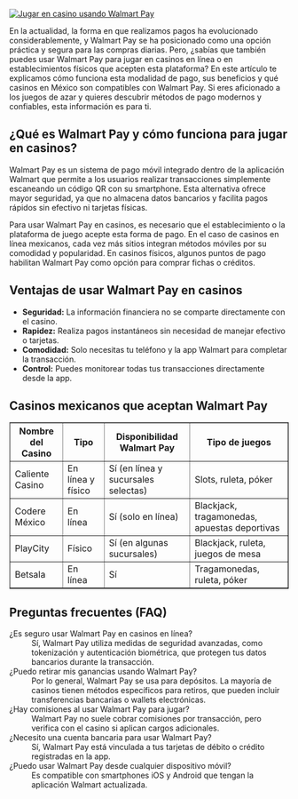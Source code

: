 [![Jugar en casino usando Walmart Pay](https://123-caf.pages.dev/gitsignup.png)](https://vrmoo.ru/Bt82HjjY)

<p>En la actualidad, la forma en que realizamos pagos ha evolucionado considerablemente, y Walmart Pay se ha posicionado como una opción práctica y segura para las compras diarias. Pero, ¿sabías que también puedes usar Walmart Pay para jugar en casinos en línea o en establecimientos físicos que acepten esta plataforma? En este artículo te explicamos cómo funciona esta modalidad de pago, sus beneficios y qué casinos en México son compatibles con Walmart Pay. Si eres aficionado a los juegos de azar y quieres descubrir métodos de pago modernos y confiables, esta información es para ti.</p>  <h2>¿Qué es Walmart Pay y cómo funciona para jugar en casinos?</h2> <p>Walmart Pay es un sistema de pago móvil integrado dentro de la aplicación Walmart que permite a los usuarios realizar transacciones simplemente escaneando un código QR con su smartphone. Esta alternativa ofrece mayor seguridad, ya que no almacena datos bancarios y facilita pagos rápidos sin efectivo ni tarjetas físicas.</p> <p>Para usar Walmart Pay en casinos, es necesario que el establecimiento o la plataforma de juego acepte esta forma de pago. En el caso de casinos en línea mexicanos, cada vez más sitios integran métodos móviles por su comodidad y popularidad. En casinos físicos, algunos puntos de pago habilitan Walmart Pay como opción para comprar fichas o créditos.</p>  <h2>Ventajas de usar Walmart Pay en casinos</h2> <ul>   <li><strong>Seguridad:</strong> La información financiera no se comparte directamente con el casino.</li>   <li><strong>Rapidez:</strong> Realiza pagos instantáneos sin necesidad de manejar efectivo o tarjetas.</li>   <li><strong>Comodidad:</strong> Solo necesitas tu teléfono y la app Walmart para completar la transacción.</li>   <li><strong>Control:</strong> Puedes monitorear todas tus transacciones directamente desde la app.</li> </ul>  <h2>Casinos mexicanos que aceptan Walmart Pay</h2> <table border="1" cellpadding="5" cellspacing="0">   <thead>     <tr>       <th>Nombre del Casino</th>       <th>Tipo</th>       <th>Disponibilidad Walmart Pay</th>       <th>Tipo de juegos</th>     </tr>   </thead>   <tbody>     <tr>       <td>Caliente Casino</td>       <td>En línea y físico</td>       <td>Sí (en línea y sucursales selectas)</td>       <td>Slots, ruleta, póker</td>     </tr>     <tr>       <td>Codere México</td>       <td>En línea</td>       <td>Sí (solo en línea)</td>       <td>Blackjack, tragamonedas, apuestas deportivas</td>     </tr>     <tr>       <td>PlayCity</td>       <td>Físico</td>       <td>Sí (en algunas sucursales)</td>       <td>Blackjack, ruleta, juegos de mesa</td>     </tr>     <tr>       <td>Betsala</td>       <td>En línea</td>       <td>Sí</td>       <td>Tragamonedas, ruleta, póker</td>     </tr>   </tbody> </table>  <h2>Preguntas frecuentes (FAQ)</h2> <dl>   <dt>¿Es seguro usar Walmart Pay en casinos en línea?</dt>   <dd>Sí, Walmart Pay utiliza medidas de seguridad avanzadas, como tokenización y autenticación biométrica, que protegen tus datos bancarios durante la transacción.</dd>      <dt>¿Puedo retirar mis ganancias usando Walmart Pay?</dt>   <dd>Por lo general, Walmart Pay se usa para depósitos. La mayoría de casinos tienen métodos específicos para retiros, que pueden incluir transferencias bancarias o wallets electrónicas.</dd>      <dt>¿Hay comisiones al usar Walmart Pay para jugar?</dt>   <dd>Walmart Pay no suele cobrar comisiones por transacción, pero verifica con el casino si aplican cargos adicionales.</dd>      <dt>¿Necesito una cuenta bancaria para usar Walmart Pay?</dt>   <dd>Sí, Walmart Pay está vinculada a tus tarjetas de débito o crédito registradas en la app.</dd>      <dt>¿Puedo usar Walmart Pay desde cualquier dispositivo móvil?</dt>   <dd>Es compatible con smartphones iOS y Android que tengan la aplicación Walmart actualizada.</dd> </dl>